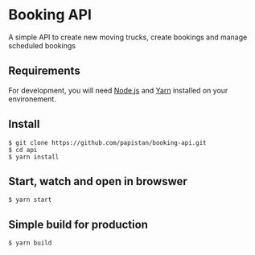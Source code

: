 
# Booking API
A simple API to create new moving trucks, create bookings and manage scheduled bookings

## Requirements

For development, you will need [Node.js](http://nodejs.org/) and [Yarn](https://yarnpkg.com/en/) installed on your environement.

## Install

    $ git clone https://github.com/papistan/booking-api.git
    $ cd api
    $ yarn install

## Start, watch and open in browswer

    $ yarn start

## Simple build for production

    $ yarn build
